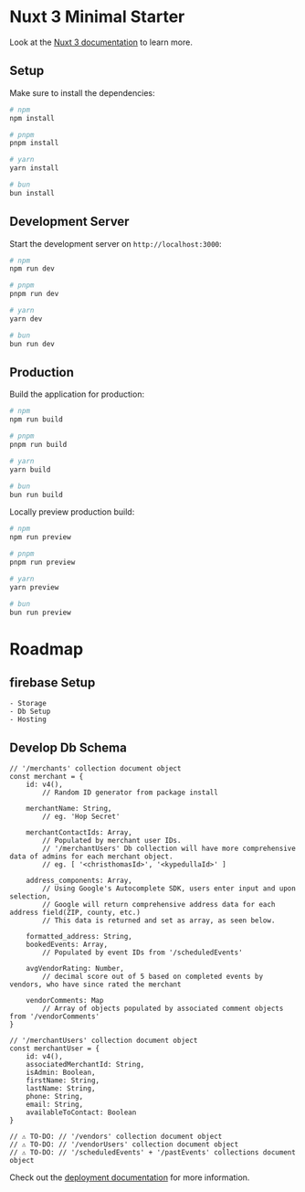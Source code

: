 # Nuxt 3 Minimal Starter

Look at the [Nuxt 3 documentation](https://nuxt.com/docs/getting-started/introduction) to learn more.

## Setup

Make sure to install the dependencies:

```bash
# npm
npm install

# pnpm
pnpm install

# yarn
yarn install

# bun
bun install
```

## Development Server

Start the development server on `http://localhost:3000`:

```bash
# npm
npm run dev

# pnpm
pnpm run dev

# yarn
yarn dev

# bun
bun run dev
```

## Production

Build the application for production:

```bash
# npm
npm run build

# pnpm
pnpm run build

# yarn
yarn build

# bun
bun run build
```

Locally preview production build:

```bash
# npm
npm run preview

# pnpm
pnpm run preview

# yarn
yarn preview

# bun
bun run preview
```

# Roadmap
## firebase Setup
    - Storage
    - Db Setup
    - Hosting
## Develop Db Schema
```
// '/merchants' collection document object
const merchant = {
    id: v4(),
        // Random ID generator from package install

    merchantName: String,
        // eg. 'Hop Secret'

    merchantContactIds: Array,
        // Populated by merchant user IDs.
        // '/merchantUsers' Db collection will have more comprehensive data of admins for each merchant object.
        // eg. [ '<christhomasId>', '<kypedullaId>' ]

    address_components: Array,
        // Using Google's Autocomplete SDK, users enter input and upon selection,
        // Google will return comprehensive address data for each address field(ZIP, county, etc.)
        // This data is returned and set as array, as seen below.

    formatted_address: String,
    bookedEvents: Array,
        // Populated by event IDs from '/scheduledEvents'

    avgVendorRating: Number,
        // decimal score out of 5 based on completed events by vendors, who have since rated the merchant

    vendorComments: Map
        // Array of objects populated by associated comment objects from '/vendorComments'
}

// '/merchantUsers' collection document object
const merchantUser = {
    id: v4(),
    associatedMerchantId: String,
    isAdmin: Boolean,
    firstName: String,
    lastName: String,
    phone: String,
    email: String,
    availableToContact: Boolean
}

// ⚠️ TO-DO: // '/vendors' collection document object
// ⚠️ TO-DO: // '/vendorUsers' collection document object
// ⚠️ TO-DO: // '/scheduledEvents' + '/pastEvents' collections document object
```

Check out the [deployment documentation](https://nuxt.com/docs/getting-started/deployment) for more information.
